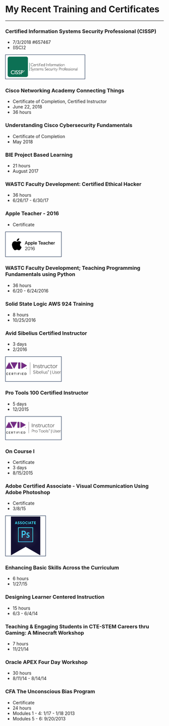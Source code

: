 <style>
	img {
		padding: 1px;
		border: 1px solid #021a40;
	}
	h1 {
	}
	</style>

# My Recent Training and Certificates

<hr />

### Certified Information Systems Security Professional (CISSP)
* 7/3/2018 #657467
* (ISC)2

<img src="img/CISSP-logo-2lines.jpg" width=250px>

### Cisco Networking Academy Connecting Things
* Certificate of Completion, Certified Instructor
* June 22, 2018
* 36 hours

### Understanding Cisco Cybersecurity Fundamentals 
* Certificate of Completion
* May 2018

### BIE Project Based Learning 
* 21 hours
* August 2017


### WASTC Faculty Development: Certified Ethical Hacker
* 36 hours
* 6/26/17 - 6/30/17

### Apple Teacher - 2016
* Certificate

<img src="img/apple.png" width=175px>

### WASTC Faculty Development; Teaching Programming Fundamentals using Python
* 36 hours
* 6/20 - 6/24/2016

### Solid State Logic AWS 924 Training
* 8 hours
* 10/25/2016

### Avid Sibelius  Certified Instructor
* 3 days
* 2/2016

<img src="img/sib.jpg" width=175px>

### Pro Tools 100 Certified Instructor
* 5 days
* 12/2015

<img src="img/pt.jpg" width=175px>

### On Course I
* Certificate
* 3 days
* 8/15/2015

### Adobe Certified Associate - Visual Communication Using Adobe Photoshop
* Certificate
* 3/8/15

<img src="img/adobe-certified-associate-in-visual-communication-using-adobe-photoshop.png" width="125" />

### Enhancing Basic Skills Across the Curriculum
* 6 hours
* 1/27/15

### Designing Learner Centered Instruction
* 15 hours
* 6/3 - 6/4/14

### Teaching & Engaging Students in CTE-STEM Careers thru Gaming: A Minecraft Workshop
* 7 hours
* 11/21/14

### Oracle APEX Four Day Workshop 
* 30 hours
* 8/11/14 - 8/14/14

### CFA The Unconscious Bias Program
* Certificate
* 24 hours
* Modules 1 - 4: 1/17 - 1/18 2013
* Modules 5 - 6: 9/20/2013

